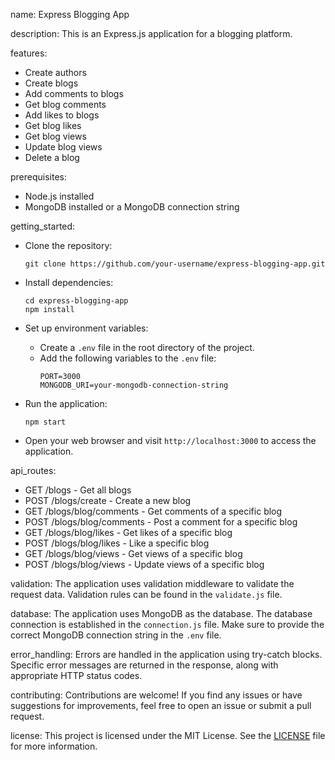 name: Express Blogging App

description: This is an Express.js application for a blogging platform.

features:
  - Create authors
  - Create blogs
  - Add comments to blogs
  - Get blog comments
  - Add likes to blogs
  - Get blog likes
  - Get blog views
  - Update blog views
  - Delete a blog

prerequisites:
  - Node.js installed
  - MongoDB installed or a MongoDB connection string

getting_started:
  - Clone the repository:
    ```
    git clone https://github.com/your-username/express-blogging-app.git
    ```

  - Install dependencies:
    ```
    cd express-blogging-app
    npm install
    ```

  - Set up environment variables:
    - Create a `.env` file in the root directory of the project.
    - Add the following variables to the `.env` file:
      ```
      PORT=3000
      MONGODB_URI=your-mongodb-connection-string
      ```

  - Run the application:
    ```
    npm start
    ```

  - Open your web browser and visit `http://localhost:3000` to access the application.

api_routes:
  - GET /blogs - Get all blogs
  - POST /blogs/create - Create a new blog
  - GET /blogs/blog/comments - Get comments of a specific blog
  - POST /blogs/blog/comments - Post a comment for a specific blog
  - GET /blogs/blog/likes - Get likes of a specific blog
  - POST /blogs/blog/likes - Like a specific blog
  - GET /blogs/blog/views - Get views of a specific blog
  - POST /blogs/blog/views - Update views of a specific blog


validation: The application uses validation middleware to validate the request data. Validation rules can be found in the `validate.js` file.

database: The application uses MongoDB as the database. The database connection is established in the `connection.js` file. Make sure to provide the correct MongoDB connection string in the `.env` file.

error_handling: Errors are handled in the application using try-catch blocks. Specific error messages are returned in the response, along with appropriate HTTP status codes.

contributing: Contributions are welcome! If you find any issues or have suggestions for improvements, feel free to open an issue or submit a pull request.

license: This project is licensed under the MIT License. See the [LICENSE](LICENSE) file for more information.
